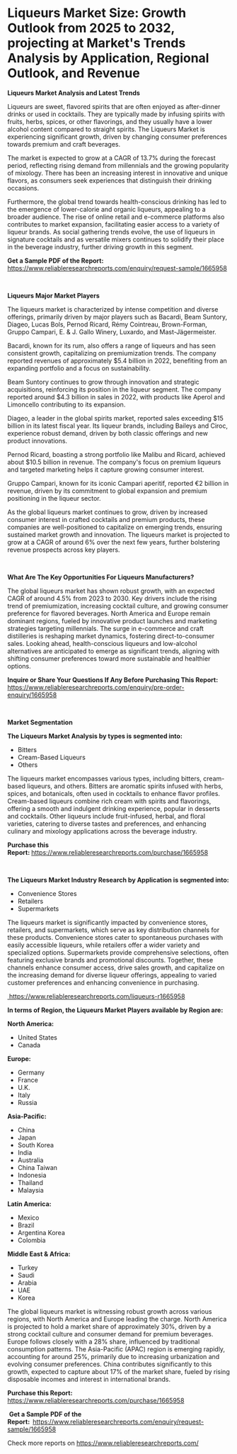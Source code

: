 <p><h1>Liqueurs Market Size: Growth Outlook from 2025 to 2032, projecting at Market's Trends Analysis by Application, Regional Outlook, and Revenue</h1></p><p><strong>Liqueurs Market Analysis and Latest Trends</strong></p>
<p><p>Liqueurs are sweet, flavored spirits that are often enjoyed as after-dinner drinks or used in cocktails. They are typically made by infusing spirits with fruits, herbs, spices, or other flavorings, and they usually have a lower alcohol content compared to straight spirits. The Liqueurs Market is experiencing significant growth, driven by changing consumer preferences towards premium and craft beverages.</p><p>The market is expected to grow at a CAGR of 13.7% during the forecast period, reflecting rising demand from millennials and the growing popularity of mixology. There has been an increasing interest in innovative and unique flavors, as consumers seek experiences that distinguish their drinking occasions. </p><p>Furthermore, the global trend towards health-conscious drinking has led to the emergence of lower-calorie and organic liqueurs, appealing to a broader audience. The rise of online retail and e-commerce platforms also contributes to market expansion, facilitating easier access to a variety of liqueur brands. As social gathering trends evolve, the use of liqueurs in signature cocktails and as versatile mixers continues to solidify their place in the beverage industry, further driving growth in this segment.</p></p>
<p><strong>Get a Sample PDF of the Report:&nbsp;</strong> <a href="https://www.reliableresearchreports.com/enquiry/request-sample/1665958?utm_campaign=2263&utm_medium=2&utm_source=Github&utm_content=ia&utm_term=14022025&utm_id=liqueurs">https://www.reliableresearchreports.com/enquiry/request-sample/1665958</a></p>
<p>&nbsp;</p>
<p><strong>Liqueurs Major Market Players</strong></p>
<p><p>The liqueurs market is characterized by intense competition and diverse offerings, primarily driven by major players such as Bacardi, Beam Suntory, Diageo, Lucas Bols, Pernod Ricard, Rémy Cointreau, Brown-Forman, Gruppo Campari, E. & J. Gallo Winery, Luxardo, and Mast-Jägermeister. </p><p>Bacardi, known for its rum, also offers a range of liqueurs and has seen consistent growth, capitalizing on premiumization trends. The company reported revenues of approximately $5.4 billion in 2022, benefiting from an expanding portfolio and a focus on sustainability.</p><p>Beam Suntory continues to grow through innovation and strategic acquisitions, reinforcing its position in the liqueur segment. The company reported around $4.3 billion in sales in 2022, with products like Aperol and Limoncello contributing to its expansion.</p><p>Diageo, a leader in the global spirits market, reported sales exceeding $15 billion in its latest fiscal year. Its liqueur brands, including Baileys and Ciroc, experience robust demand, driven by both classic offerings and new product innovations.</p><p>Pernod Ricard, boasting a strong portfolio like Malibu and Ricard, achieved about $10.5 billion in revenue. The company's focus on premium liqueurs and targeted marketing helps it capture growing consumer interest.</p><p>Gruppo Campari, known for its iconic Campari aperitif, reported €2 billion in revenue, driven by its commitment to global expansion and premium positioning in the liqueur sector.</p><p>As the global liqueurs market continues to grow, driven by increased consumer interest in crafted cocktails and premium products, these companies are well-positioned to capitalize on emerging trends, ensuring sustained market growth and innovation. The liqueurs market is projected to grow at a CAGR of around 6% over the next few years, further bolstering revenue prospects across key players.</p></p>
<p>&nbsp;</p>
<p><strong>What Are The Key Opportunities For Liqueurs Manufacturers?</strong></p>
<p><p>The global liqueurs market has shown robust growth, with an expected CAGR of around 4.5% from 2023 to 2030. Key drivers include the rising trend of premiumization, increasing cocktail culture, and growing consumer preference for flavored beverages. North America and Europe remain dominant regions, fueled by innovative product launches and marketing strategies targeting millennials. The surge in e-commerce and craft distilleries is reshaping market dynamics, fostering direct-to-consumer sales. Looking ahead, health-conscious liqueurs and low-alcohol alternatives are anticipated to emerge as significant trends, aligning with shifting consumer preferences toward more sustainable and healthier options.</p></p>
<p><strong>Inquire or Share Your Questions If Any Before Purchasing This Report:</strong> <a href="https://www.reliableresearchreports.com/enquiry/pre-order-enquiry/1665958?utm_campaign=2263&utm_medium=2&utm_source=Github&utm_content=ia&utm_term=14022025&utm_id=liqueurs">https://www.reliableresearchreports.com/enquiry/pre-order-enquiry/1665958</a></p>
<p>&nbsp;</p>
<p><strong>Market Segmentation</strong></p>
<p><strong>The Liqueurs Market Analysis by types is segmented into:</strong></p>
<p><ul><li>Bitters</li><li>Cream-Based Liqueurs</li><li>Others</li></ul></p>
<p><p>The liqueurs market encompasses various types, including bitters, cream-based liqueurs, and others. Bitters are aromatic spirits infused with herbs, spices, and botanicals, often used in cocktails to enhance flavor profiles. Cream-based liqueurs combine rich cream with spirits and flavorings, offering a smooth and indulgent drinking experience, popular in desserts and cocktails. Other liqueurs include fruit-infused, herbal, and floral varieties, catering to diverse tastes and preferences, and enhancing culinary and mixology applications across the beverage industry.</p></p>
<p><strong>Purchase this Report:&nbsp;</strong><a href="https://www.reliableresearchreports.com/purchase/1665958?utm_campaign=2263&utm_medium=2&utm_source=Github&utm_content=ia&utm_term=14022025&utm_id=liqueurs">https://www.reliableresearchreports.com/purchase/1665958</a></p>
<p>&nbsp;</p>
<p><strong>The Liqueurs Market Industry Research by Application is segmented into:</strong></p>
<p><ul><li>Convenience Stores</li><li>Retailers</li><li>Supermarkets</li></ul></p>
<p><p>The liqueurs market is significantly impacted by convenience stores, retailers, and supermarkets, which serve as key distribution channels for these products. Convenience stores cater to spontaneous purchases with easily accessible liqueurs, while retailers offer a wider variety and specialized options. Supermarkets provide comprehensive selections, often featuring exclusive brands and promotional discounts. Together, these channels enhance consumer access, drive sales growth, and capitalize on the increasing demand for diverse liqueur offerings, appealing to varied customer preferences and enhancing convenience in purchasing.</p></p>
<p><a href="https://www.reliableresearchreports.com/liqueurs-r1665958?utm_campaign=2263&utm_medium=2&utm_source=Github&utm_content=ia&utm_term=14022025&utm_id=liqueurs">&nbsp;https://www.reliableresearchreports.com/liqueurs-r1665958</a></p>
<p><strong>In terms of Region, the Liqueurs Market Players available by Region are:</strong></p>
<p>
    <p> <strong> North America: </strong>
        <ul>
            <li>United States</li>
            <li>Canada</li>
        </ul>
        </p> 
    <p> <strong> Europe: </strong>
        <ul>
            <li>Germany</li>
            <li>France</li>
            <li>U.K.</li>
            <li>Italy</li>
            <li>Russia</li>
        </ul>
        </p> 
    <p> <strong> Asia-Pacific: </strong>
        <ul>
            <li>China</li>
            <li>Japan</li>
            <li>South Korea</li>
            <li>India</li>
            <li>Australia</li>
            <li>China Taiwan</li>
            <li>Indonesia</li>
            <li>Thailand</li>
            <li>Malaysia</li>
        </ul>
        </p> 
    <p> <strong> Latin America: </strong>
        <ul>
            <li>Mexico</li>
            <li>Brazil</li>
            <li>Argentina Korea</li>
            <li>Colombia</li>
        </ul>
        </p> 
    <p> <strong> Middle East & Africa: </strong>
        <ul>
            <li>Turkey</li>
            <li>Saudi</li>
            <li>Arabia</li>
            <li>UAE</li>
            <li>Korea</li>
        </ul>
    </p>
    </p>
<p><p>The global liqueurs market is witnessing robust growth across various regions, with North America and Europe leading the charge. North America is projected to hold a market share of approximately 30%, driven by a strong cocktail culture and consumer demand for premium beverages. Europe follows closely with a 28% share, influenced by traditional consumption patterns. The Asia-Pacific (APAC) region is emerging rapidly, accounting for around 25%, primarily due to increasing urbanization and evolving consumer preferences. China contributes significantly to this growth, expected to capture about 17% of the market share, fueled by rising disposable incomes and interest in international brands.</p></p>
<p><strong>Purchase this Report: </strong><a href="https://www.reliableresearchreports.com/purchase/1665958?utm_campaign=2263&utm_medium=2&utm_source=Github&utm_content=ia&utm_term=14022025&utm_id=liqueurs">https://www.reliableresearchreports.com/purchase/1665958</a></p>
<p>&nbsp;<strong>Get a Sample PDF of the Report:&nbsp;&nbsp;</strong><a href="https://www.reliableresearchreports.com/enquiry/request-sample/1665958?utm_campaign=2263&utm_medium=2&utm_source=Github&utm_content=ia&utm_term=14022025&utm_id=liqueurs">https://www.reliableresearchreports.com/enquiry/request-sample/1665958</a></p>
<p><strong></strong></p>
<p>Check more reports on <a href="https://www.reliableresearchreports.com/?utm_campaign=2263&utm_medium=2&utm_source=Github&utm_content=ia&utm_term=14022025&utm_id=liqueurs">https://www.reliableresearchreports.com/</a></p>